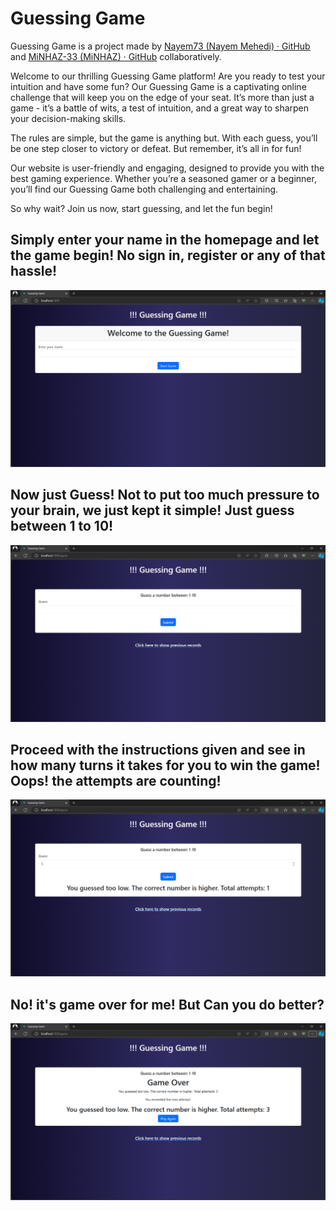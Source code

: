# Guessing Game

Guessing Game is a project made by [Nayem73 (Nayem Mehedi) · GitHub](https://github.com/Nayem73) and [MiNHAZ-33 (MiNHAZ) · GitHub](https://github.com/MiNHAZ-33) collaboratively.

Welcome to our thrilling Guessing Game platform! Are you ready to test your intuition and have some fun? Our Guessing Game is a captivating online challenge that will keep you on the edge of your seat. It’s more than just a game - it’s a battle of wits, a test of intuition, and a great way to sharpen your decision-making skills.

The rules are simple, but the game is anything but. With each guess, you’ll be one step closer to victory or defeat. But remember, it’s all in for fun!

Our website is user-friendly and engaging, designed to provide you with the best gaming experience. Whether you’re a seasoned gamer or a beginner, you’ll find our Guessing Game both challenging and entertaining.

So why wait? Join us now, start guessing, and let the fun begin!

## Simply enter your name in the homepage and let the game begin! No sign in, register or any of that hassle!

![](assets/2024-03-30-08-20-39-image.png)

## Now just Guess! Not to put too much pressure to your brain, we just kept it simple! Just guess between 1 to 10!

![](assets/2024-03-30-08-26-57-image.png)

## Proceed with the instructions given and see in how many turns it takes for you to win the game! Oops! the attempts are counting!

![](assets/2024-03-30-08-28-02-image.png)

## No! it's game over for me! But Can you do better?

![](assets/2024-03-30-08-31-58-image.png)


